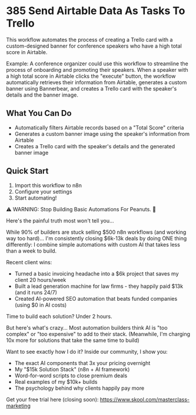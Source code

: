 # 385 Send Airtable Data As Tasks To Trello

This workflow automates the process of creating a Trello card with a custom-designed banner for conference speakers who have a high total score in Airtable.

Example: A conference organizer could use this workflow to streamline the process of onboarding and promoting their speakers. When a speaker with a high total score in Airtable clicks the "execute" button, the workflow automatically retrieves their information from Airtable, generates a custom banner using Bannerbear, and creates a Trello card with the speaker's details and the banner image.

## What You Can Do
- Automatically filters Airtable records based on a "Total Score" criteria
- Generates a custom banner image using the speaker's information from Airtable
- Creates a Trello card with the speaker's details and the generated banner image

## Quick Start
1. Import this workflow to n8n
2. Configure your settings
3. Start automating!

⚠️ WARNING: Stop Building Basic Automations For Peanuts. 🚫

Here's the painful truth most won't tell you...

While 90% of builders are stuck selling $500 n8n workflows (and working way too hard)...
I'm consistently closing $6k-13k deals by doing ONE thing differently:
I combine simple automations with custom AI that takes less than a week to build.

Recent client wins:
* Turned a basic invoicing headache into a $6k project that saves my client 20 hours/week
* Built a lead generation machine for law firms - they happily paid $13k (and it runs 24/7)
* Created AI-powered SEO automation that beats funded companies (using $0 in AI costs)

Time to build each solution? Under 2 hours.

But here's what's crazy...
Most automation builders think AI is "too complex" or "too expensive" to add to their stack.
(Meanwhile, I'm charging 10x more for solutions that take the same time to build)

Want to see exactly how I do it?
Inside our community, I show you:
* The exact AI components that 3x your pricing overnight
* My "$15k Solution Stack" (n8n + AI framework)
* Word-for-word scripts to close premium deals
* Real examples of my $10k+ builds
* The psychology behind why clients happily pay more

Get your free trial here (closing soon): https://www.skool.com/masterclass-marketing
